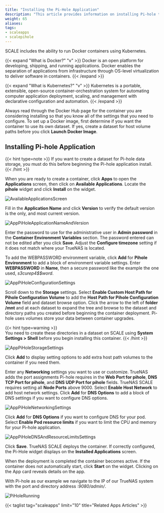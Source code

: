 ```yaml
---
title: "Installing the Pi-Hole Application"
description: "This article provides information on installing Pi-hole to support network-level advertisement and internet tracker blocking."
weight: 65
aliases: 
tags:
- scaleapps
- scalepihole
---
```



SCALE includes the ability to run Docker containers using Kubernetes.

{{< expand "What is Docker?" "v" >}}
Docker is an open platform for developing, shipping, and running applications. Docker enables the separation of applications from infrastructure through OS-level virtualization to deliver software in containers.
{{< /expand >}}

{{< expand "What is Kubernetes?" "v" >}}
Kubernetes is a portable, extensible, open-source container-orchestration system for automating computer application deployment, scaling, and management with declarative configuration and automation.
{{< /expand >}}

Always read through the Docker Hub page for the container you are considering installing so that you know all of the settings that you need to configure.
To set up a Docker image, first determine if you want the container to use its own dataset. If yes, create a dataset for host volume paths before you click **Launch Docker Image**. 

## Installing Pi-hole Application

{{< hint type=note >}}
If you want to create a dataset for Pi-hole data storage, you must do this before beginning the Pi-hole application install.
{{< /hint >}}

When you are ready to create a container, click **Apps** to open the **Applications** screen, then click on **Available Applications**. 
Locate the **pihole** widget and click **Install** on the widget.

![AvailableApplicationsScreen](/images/SCALE/22.02/AvailableApplicationsScreen.png "Available Applications")

Fill in the **Application Name** and click **Version** to verify the default version is the only, and most current version. 

![AppPiHoleApplicationNameAndVersion](/images/SCALE/22.12/AppPiHoleApplicationNameAndVersion.png "Pi-Hole Application Name and Version")

Enter the password to use for the administrative user in **Admin password** in the **Container Environment Variables** section. The password entered can not be edited after you click **Save**. 
Adjust the **Configure timezone** setting if it does not match where your TrueNAS is located. 

To add the WEBPASSWORD environment variable, click **Add** for **Pihole Environment** to add a block of environment variable settings. 
Enter **WEBPASSWORD** in **Name**, then a secure password like the example the one used, *s3curep4$$word*. 

![AppPiHoleConfigurationSettings](/images/SCALE/22.12/AppPiHoleConfigurationSettings.png "SCALE Apps Configuration Settings")

Scroll down to the **Storage** settings. 
Select **Enable Custom Host Path for Pihole Configuration Volume** to add the **Host Path for Pihole Configuration Volume** field and dataset browse option. 
Click the arrow to the left of **<span class="material-icons">folder</span> /mnt** and at each dataset to expand the tree and browse to the dataset and directory paths you created before beginning the container deployment. 
Pi-hole uses volumes store your data between container upgrades. 

{{< hint type=warning >}}  
You need to create these directories in a dataset on SCALE using **System Settings > Shell** before you begin installing this container.
{{< /hint >}}

![AppPiHoleStorageSettings](/images/SCALE/22.12/AppPiHoleStorageSettings.png "PiHole Storage Settings")

Click **Add** to display setting options to add extra host path volumes to the container if you need them. 

Enter any **Networking** settings you want to use or customize. 
TrueNAS adds the port assignments Pi-hole requires in the **Web Port for pihole**, **DNS TCP Port for pihole**, and **DNS UDP Port for pihole** fields. TrueNAS SCALE requires setting all **Node Ports** above 9000. 
Select **Enable Host Network** to add host network settings.
Click **Add** for **DNS Options** to add a block of DNS settings if you want to configure DNS options.

![AppPiHoleNetworkingSettings](/images/SCALE/22.12/AppPiHoleNetworkingSettings.png "Pi-Hole Network and Port Forwarding")

Click **Add** for **DNS Options** if you want to configure DNS for your pod.
Select **Enable Pod resource limits** if you want to limit the CPU and memory for your Pi-hole application.

![AppPiHoleDNSAndResourceLimitsSettings](/images/SCALE/22.12/AppPiHoleDNSAndResourceLimitsSettings.png "PiHole DNS and Resource Limit Settings")

Click **Save**. 
TrueNAS SCALE deploys the container.
If correctly configured, the Pi-Hole widget displays on the **Installed Applications** screen.

When the deployment is completed the container becomes active. If the container does not automatically start, click **Start** on the widget.
Clicking on the App card reveals details on the app.

With Pi-hole as our example we navigate to the IP of our TrueNAS system with the port and directory address *:9080/admin/*.

![PiHoleRunning](/images/SCALE/AppsPiHoleRunning.png "PiHole Running")

{{< taglist tag="scaleapps" limit="10" title="Related Apps Articles" >}}
